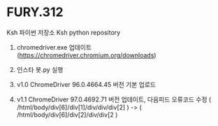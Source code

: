 # FURY.312

Ksh 파이썬 저장소
Ksh python repository

1. chromedriver.exe 업데이트 (https://chromedriver.chromium.org/downloads)
2. 인스타 봇.py 실행

1. v1.0 ChromeDriver 96.0.4664.45 버전 기본 업로드
2. v1.1 ChromeDriver 97.0.4692.71 버전 업데이트, 다음피드 오류코드 수정 ( /html/body/div[6]/div[1]/div/div/div[2] ) -> ( /html/body/div[6]/div[2]/div/div[2 )
